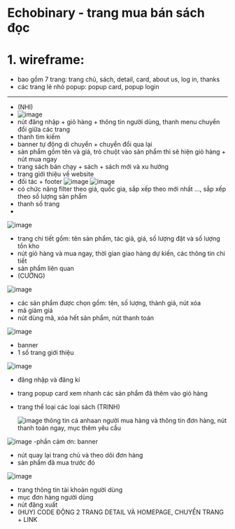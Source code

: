 # Echobinary - trang mua bán sách đọc
# 1. wireframe:
- bao gồm 7 trang: trang chủ, sách, detail, card, about us, log in, thanks
- các trang lẻ nhỏ popup: popup card, popup login
---------------------------------------------------------
- (NHI)
- ![image](https://github.com/TrinhTrg/Teamwork/assets/133855300/97be3c58-4181-40a6-866d-0bf54808cec2)
- nút đăng nhập + giỏ hàng + thông tin người dùng, thanh menu chuyển đổi giữa các trang
- thanh tìm kiếm
- banner tự động di chuyển + chuyển đổi qua lại
- sản phẩm gồm tên và giá, trỏ chuột vào sản phẩm thì sẽ hiện giỏ hàng + nút mua ngay
- trang sách bán chạy + sách + sách mới và xu hướng
- trang giới thiệu về website
- đối tác + footer
  ![image](https://github.com/TrinhTrg/Teamwork/assets/133855300/691eb276-9a9b-450e-94a4-66322ba533ee)
  ![image](https://github.com/TrinhTrg/Teamwork/assets/133855300/484753df-5c46-497d-a6ca-8b9194a6753c)
- có chức năng filter theo giá, quốc gia, sắp xếp theo mới nhất ..., sắp xếp theo số lượng sản phẩm
- thanh số trang
- 
 ![image](https://github.com/TrinhTrg/Teamwork/assets/133855300/c5a39804-8981-4a69-b824-9193664e2485)
- trang chi tiết gồm: tên sản phẩm, tác giả, giá, số lượng đặt và số lượng tồn kho
- nút giỏ hàng và mua ngay, thời gian giao hàng dự kiến, các thông tin chi tiết
- sản phẩm liên quan
- (CƯỜNG)

![image](https://github.com/TrinhTrg/Teamwork/assets/133855300/070d1d22-63ff-4c98-9fbd-e7de18e4d862)
- các sản phẩm được chọn gồm: tên, số lượng, thành giá, nút xóa
- mã giảm giá
- nút dùng mã, xóa hết sản phẩm, nút thanh toán
  
![image](https://github.com/TrinhTrg/Teamwork/assets/133855300/47ff6ebb-78f2-4f3b-b2f9-2d05167d013f)
- banner
- 1 số trang giới thiệu

![image](https://github.com/TrinhTrg/Teamwork/assets/133855300/f358e9e2-ec4a-46fa-906c-9b8838808b7d)
- đăng nhập và đăng kí
- trang popup card xem nhanh các sản phẩm đã thêm vào giỏ hàng
- trang thể loại các loại sách
(TRINH)

  ![image](https://github.com/TrinhTrg/Teamwork/assets/133855300/9c2fb60d-b1ae-4ab3-8694-58de6bceb83f)
  thông tin cá anhaan người mua hàng và thông tin đơn hàng, nút thanh toán ngay, mục thêm yêu cầu

![image](https://github.com/TrinhTrg/Teamwork/assets/133855300/488fba6c-39a0-4e68-9192-c1524d9c9fd5)
-phần cảm ơn: banner 
- nút quay lại trang chủ và theo dõi đơn hàng
- sản phẩm đã mua trước đó
  
![image](https://github.com/TrinhTrg/Teamwork/assets/133855300/cb257936-276d-4418-90c7-575c747cb664)
- trang thông tin tài khoản người dùng
- mục đơn hàng người dùng
- nút đăng xuất
- (HUY)
CODE ĐỘNG 2 TRANG DETAIL VÀ HOMEPAGE, CHUYỂN TRANG + LINK
